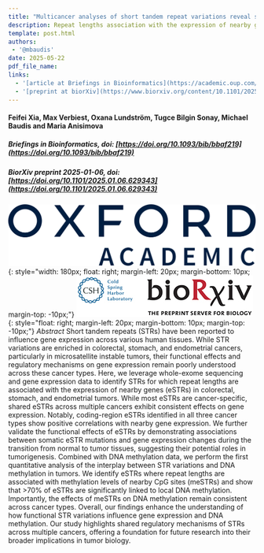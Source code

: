 ```yaml
---
title: "Multicancer analyses of short tandem repeat variations reveal shared gene regulatory mechanisms"
description: Repeat lengths association with the expression of nearby genes (eSTRs) in CRC, STAD and UCEC tumors
template: post.html 
authors:
 - '@mbaudis'
date: 2025-05-22
pdf_file_name:
links:
  - '[article at Briefings in Bioinformatics](https://academic.oup.com/bib/article/26/3/bbaf219/8140403)'
  - '[preprint at biorXiv](https://www.biorxiv.org/content/10.1101/2025.01.06.629343)'
---
```


#### Feifei Xia, Max Verbiest, Oxana Lundström, Tugce Bilgin Sonay, Michael Baudis and Maria Anisimova
##### Briefings in Bioinformatics, doi: [https://doi.org/10.1093/bib/bbaf219](https://doi.org/10.1093/bib/bbaf219)
##### BiorXiv preprint 2025-01-06, doi: [https://doi.org/10.1101/2025.01.06.629343](https://doi.org/10.1101/2025.01.06.629343)

![OUP logo](/img/logo-oxford-academic.svg){: style="width: 180px; float: right; margin-left: 20px; margin-bottom: 10px; margin-top: -10px;"}
![biorXiv logo](/img/logo_biorXiv.jpg){: style="float: right; margin-left: 20px; margin-bottom: 10px; margin-top: -10px;"}
*Abstract* Short tandem repeats (STRs) have been reported to influence gene expression across various human tissues. While STR variations are enriched in colorectal, stomach, and endometrial cancers, particularly in microsatellite instable tumors, their functional effects and regulatory mechanisms on gene expression remain poorly understood across these cancer types. Here, we leverage whole-exome sequencing and gene expression data to identify STRs for which repeat lengths are associated with the expression of nearby genes (eSTRs) in colorectal, stomach, and endometrial tumors. <!--more-->While most eSTRs are cancer-specific, shared eSTRs across multiple cancers exhibit consistent effects on gene expression. Notably, coding-region eSTRs identified in all three cancer types show positive correlations with nearby gene expression. We further validate the functional effects of eSTRs by demonstrating associations between somatic eSTR mutations and gene expression changes during the transition from normal to tumor tissues, suggesting their potential roles in tumorigenesis. Combined with DNA methylation data, we perform the first quantitative analysis of the interplay between STR variations and DNA methylation in tumors. We identify eSTRs where repeat lengths are associated with methylation levels of nearby CpG sites (meSTRs) and show that >70% of eSTRs are significantly linked to local DNA methylation. Importantly, the effects of meSTRs on DNA methylation remain consistent across cancer types. Overall, our findings enhance the understanding of how functional STR variations influence gene expression and DNA methylation. Our study highlights shared regulatory mechanisms of STRs across multiple cancers, offering a foundation for future research into their broader implications in tumor biology.